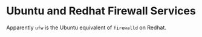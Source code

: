 # Ubuntu and Redhat Firewall Services

Apparently `ufw` is the Ubuntu equivalent of `firewalld` on Redhat.
